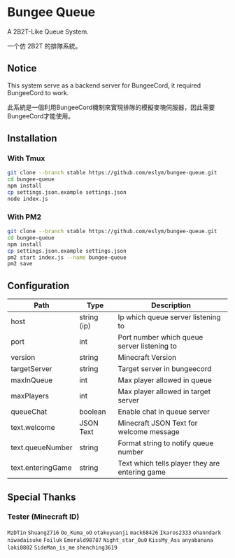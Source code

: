 # Bungee Queue
A 2B2T-Like Queue System.

一个仿 2B2T 的排隊系統。

## Notice
This system serve as a backend server for BungeeCord, it required BungeeCord to work.

此系統是一個利用BungeeCord機制來實現排隊的模擬麥塊伺服器，因此需要BungeeCord才能使用。

## Installation
### With Tmux
```bash
git clone --branch stable https://github.com/eslym/bungee-queue.git
cd bungee-queue
npm install
cp settings.json.example settings.json
node index.js
```
### With PM2
```bash
git clone --branch stable https://github.com/eslym/bungee-queue.git
cd bungee-queue
npm install
cp settings.json.example settings.json
pm2 start index.js --name bungee-queue
pm2 save
```

## Configuration
| Path              | Type        | Description                                    |
|-------------------|-------------|------------------------------------------------|
| host              | string (ip) | Ip which queue server listening to             |
| port              | int         | Port number which queue server listening to    |
| version           | string      | Minecraft Version                              |
| targetServer      | string      | Target server in bungeecord                    |
| maxInQueue        | int         | Max player allowed in queue                    |
| maxPlayers        | int         | Max player allowed in target server            |
| queueChat         | boolean     | Enable chat in queue server                    |
| text.welcome      | JSON Text   | Minecraft JSON Text for welcome message        |
| text.queueNumber  | string      | Format string to notify queue number           |
| text.enteringGame | string      | Text which tells player they are entering game |

## Special Thanks
### Tester (Minecraft ID)
```MzDTin``` ```Shuang2716``` ```Oo_Kuma_oO``` ```otakuyuanji``` ```mack68426```
```Ikaros2333``` ```ohanndark``` ```niwadaisuke``` ```Foiluk``` ```Emerald98787```
```Night_star_0u0``` ```KissMy_Ass``` ```anyabanana``` ```laki0802``` ```SideMan_is_me```
```shenching3619```